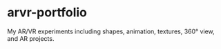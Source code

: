 # arvr-portfolio
My AR/VR experiments including shapes, animation, textures, 360° view, and AR projects.
